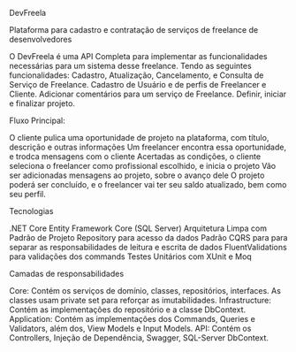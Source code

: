 DevFreela

Plataforma para cadastro e contratação de serviços de freelance de desenvolvedores

O DevFreela é uma API Completa para implementar as funcionalidades necessárias para um sistema desse freelance. Tendo as seguintes funcionalidades: Cadastro, Atualização, Cancelamento, e Consulta de Serviço de Freelance. Cadastro de Usuário e de perfis de Freelancer e Cliente. Adicionar comentários para um serviço de Freelance. Definir, iniciar e finalizar projeto.

Fluxo Principal:

O cliente pulica uma oportunidade de projeto na plataforma, com título, descrição e outras informações
Um freelancer encontra essa oportunidade, e trodca mensagens com o cliente
Acertadas as condições, o cliente seleciona o freelancer como profissional escolhido, e inicia o projeto
Vão ser adicionadas mensagens ao projeto, sobre o avanço dele
O projeto poderá ser concluído, e o freelancer vai ter seu saldo atualizado, bem como seu perfil.

Tecnologias

.NET Core
Entity Framework Core (SQL Server)
Arquitetura Limpa com
Padrão de Projeto Repository para acesso da dados
Padrão CQRS para para separar as responsabilidades de leitura e escrita de dados
FluentValidations para validações dos commands
Testes Unitários com XUnit e Moq

Camadas de responsabilidades

Core: Contém os serviços de domínio, classes, repositórios, interfaces. As classes usam private set para reforçar as imutabilidades.
Infrastructure: Contém as implementações do repositório e a classe DbContext.
Application: Contém as implementações dos Commands, Queries e Validators, além dos, View Models e Input Models.
API: Contém os Controllers, Injeção de Dependência, Swagger, SQL-Server DbContext.
